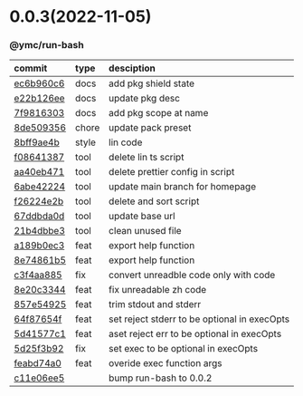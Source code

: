 <a name="0.0.3"></a>
# 0.0.3(2022-11-05)
### @ymc/run-bash
commit|type|desciption
:----|:----|:----
[ec6b960c6](https://github.com/ymc-github/js-idea/commit/fec6b960c645807a393c19b0a80dec672e4919a0)|docs|add pkg shield state
[e22b126ee](https://github.com/ymc-github/js-idea/commit/3e22b126eecba5de7a1bdd9ef97a5d524c274ec2)|docs|update pkg desc
[7f9816303](https://github.com/ymc-github/js-idea/commit/17f9816303affed7df6cf9d56cf31f4ee2c7cbd5)|docs|add pkg scope at name
[8de509356](https://github.com/ymc-github/js-idea/commit/58de509356993e5c374258b7fc4a1607a7767b63)|chore|update pack preset
[8bff9ae4b](https://github.com/ymc-github/js-idea/commit/18bff9ae4b6d039168c91730794683436492a06c)|style|lin code
[f08641387](https://github.com/ymc-github/js-idea/commit/3f08641387ecd32711c9fb5f5f05db0b8acb3b0e)|tool|delete lin ts script
[aa40eb471](https://github.com/ymc-github/js-idea/commit/3aa40eb4715bcbdd5b209f7f4f9a82acb8218a9b)|tool|delete prettier config in script
[6abe42224](https://github.com/ymc-github/js-idea/commit/96abe4222412dab55af0638b5d656dff16eaafeb)|tool|update main branch for homepage
[f26224e2b](https://github.com/ymc-github/js-idea/commit/5f26224e2bc70af3b0764c27bff78f5e2f7279bb)|tool|delete and sort script
[67ddbda0d](https://github.com/ymc-github/js-idea/commit/067ddbda0db83ad5f9ca609cc59e33b6aea4a6c0)|tool|update base url
[21b4dbbe3](https://github.com/ymc-github/js-idea/commit/e21b4dbbe3059079889abb52be444ddf5c1c9e3c)|tool|clean unused file
[a189b0ec3](https://github.com/ymc-github/js-idea/commit/3a189b0ec335f635dfb7fcd341054d1baf1a914b)|feat|export help function
[8e74861b5](https://github.com/ymc-github/js-idea/commit/e8e74861b5980c42bbc912d0cce6edd010859df6)|feat|export help function
[c3f4aa885](https://github.com/ymc-github/js-idea/commit/2c3f4aa885581e7da3c375897c9996be9515eb07)|fix|convert unreadble code only with code
[8e20c3344](https://github.com/ymc-github/js-idea/commit/68e20c334405295b0a802dff1fb38ccb533f3018)|feat|fix unreadable zh code
[857e54925](https://github.com/ymc-github/js-idea/commit/7857e549259853a8d1cdf32d147701d20a47bf7b)|feat|trim stdout and stderr
[64f87654f](https://github.com/ymc-github/js-idea/commit/364f87654f97a88c392e39e51a8a9bc91b2dec3e)|feat|set reject stderr to be optional in execOpts
[5d41577c1](https://github.com/ymc-github/js-idea/commit/05d41577c185b96fe8fb293298313898ca3482fb)|feat|aset reject err to be optional in execOpts
[5d25f3b92](https://github.com/ymc-github/js-idea/commit/95d25f3b9254becf73733058af8b0f5ebae578a8)|fix|set exec to be optional in execOpts
[feabd74a0](https://github.com/ymc-github/js-idea/commit/ffeabd74a0e6ccbb80128f9343f0d776ce8753fa)|feat|overide exec function args
[c11e06ee5](https://github.com/ymc-github/js-idea/commit/dc11e06ee50443e6aae5a33f5f14779186e28c8a)||bump run-bash to 0.0.2